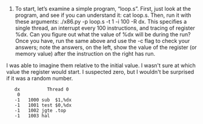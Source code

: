 1. To start, let’s examine a simple program, “loop.s”. First, just look at the program, and see if you can understand it: cat loop.s. Then, run it with these arguments: ./x86.py -p loop.s -t 1 -i 100 -R dx. This specifies a single thread, an interrupt every 100 instructions,  and tracing of register %dx. Can you figure out what the value of %dx will be during the run? Once you have, run the same above and use the -c flag to check your answers; note the answers, on the left, show the value of the register (or memory value) after the instruction on the right has run.

I was able to imagine them relative to the initial value. I wasn't sure at which value the register would start. I suspected zero, but I wouldn't be surprised if it was a random number.

```
   dx          Thread 0         
    0   
   -1   1000 sub  $1,%dx
   -1   1001 test $0,%dx
   -1   1002 jgte .top
   -1   1003 hal
```
